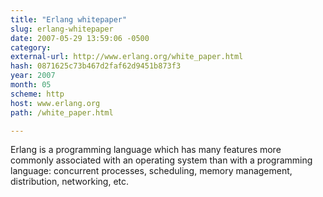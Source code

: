 ```yaml
---
title: "Erlang whitepaper"
slug: erlang-whitepaper
date: 2007-05-29 13:59:06 -0500
category: 
external-url: http://www.erlang.org/white_paper.html
hash: 0871625c73b467d2faf62d9451b873f3
year: 2007
month: 05
scheme: http
host: www.erlang.org
path: /white_paper.html

---
```


Erlang is a programming language which has many features more commonly associated with an operating system than with a programming language: concurrent processes, scheduling, memory management, distribution, networking, etc.
